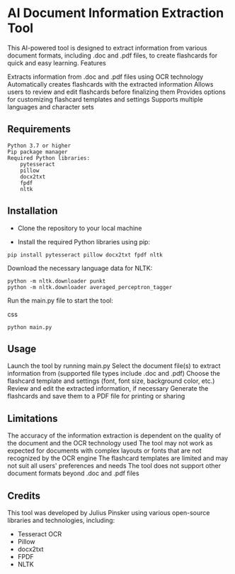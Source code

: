 # AI Document Information Extraction Tool

This AI-powered tool is designed to extract information from various document formats, including .doc and .pdf files, to create flashcards for quick and easy learning.
Features

Extracts information from .doc and .pdf files using OCR technology
Automatically creates flashcards with the extracted information
Allows users to review and edit flashcards before finalizing them
Provides options for customizing flashcard templates and settings
Supports multiple languages and character sets

## Requirements

    Python 3.7 or higher
    Pip package manager
    Required Python libraries:
        pytesseract
        pillow
        docx2txt
        fpdf
        nltk

## Installation

- Clone the repository to your local machine

- Install the required Python libraries using pip:

```
pip install pytesseract pillow docx2txt fpdf nltk
```

Download the necessary language data for NLTK:
```
python -m nltk.downloader punkt
python -m nltk.downloader averaged_perceptron_tagger
```

Run the main.py file to start the tool:

css

    python main.py

## Usage

Launch the tool by running main.py
Select the document file(s) to extract information from (supported file types include .doc and .pdf)
Choose the flashcard template and settings (font, font size, background color, etc.)
Review and edit the extracted information, if necessary
Generate the flashcards and save them to a PDF file for printing or sharing

## Limitations

The accuracy of the information extraction is dependent on the quality of the document and the OCR technology used
The tool may not work as expected for documents with complex layouts or fonts that are not recognized by the OCR engine
The flashcard templates are limited and may not suit all users' preferences and needs
The tool does not support other document formats beyond .doc and .pdf files

## Credits

This tool was developed by Julius Pinsker using various open-source libraries and technologies, including:

- Tesseract OCR
- Pillow
- docx2txt
- FPDF
- NLTK
